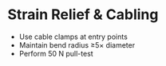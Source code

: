 # Strain Relief & Cabling

- Use cable clamps at entry points
- Maintain bend radius ≥5× diameter
- Perform 50 N pull-test
